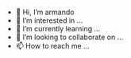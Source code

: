 - 👋 Hi, I’m armando
- 👀 I’m interested in ...
- 🌱 I’m currently learning ...
- 💞️ I’m looking to collaborate on ...
- 📫 How to reach me ...

<!---
armando/armando is a ✨ special ✨ repository because its `README.md` (this file) appears on your GitHub profile.
You can click the Preview link to take a look at your changes.
--->
